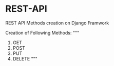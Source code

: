 # REST-API
REST API Methods creation on Django Framwork

Creation of Following Methods:
"""
1. GET
2. POST
3. PUT
4. DELETE
"""

